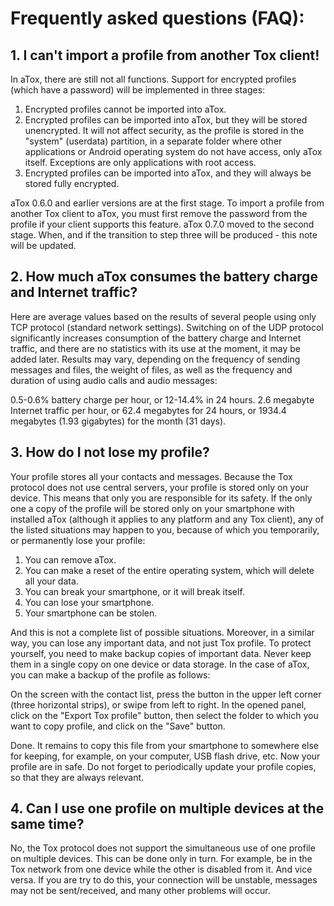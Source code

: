 # Frequently asked questions (FAQ):

## 1. I can't import a profile from another Tox client!

In aTox, there are still not all functions. Support for encrypted profiles
(which have a password) will be implemented in three stages:

1. Encrypted profiles cannot be imported into aTox.
2. Encrypted profiles can be imported into aTox, but they will be stored
   unencrypted. It will not affect security, as the profile is stored in the
   "system" (userdata) partition, in a separate folder where other applications
   or Android operating system do not have access, only aTox itself. Exceptions
   are only applications with root access.
3. Encrypted profiles can be imported into aTox, and they will always be stored
   fully encrypted.

aTox 0.6.0 and earlier versions are at the first stage. To import a profile
from another Tox client to aTox, you must first remove the password from the
profile if your client supports this feature. aTox 0.7.0 moved to the second
stage. When, and if the transition to step three will be produced - this note
will be updated.


## 2. How much aTox consumes the battery charge and Internet traffic?

Here are average values based on the results of several people using only TCP
protocol (standard network settings). Switching on of the UDP protocol
significantly increases consumption of the battery charge and Internet traffic,
and there are no statistics with its use at the moment, it may be added later.
Results may vary, depending on the frequency of sending messages and files, the
weight of files, as well as the frequency and duration of using audio calls and
audio messages:

0.5-0.6% battery charge per hour, or 12-14.4% in 24 hours.
2.6 megabyte Internet traffic per hour, or 62.4 megabytes for 24 hours, or
1934.4 megabytes (1.93 gigabytes) for the month (31 days).


## 3. How do I not lose my profile?

Your profile stores all your contacts and messages. Because the Tox protocol
does not use central servers, your profile is stored only on your device. This
means that only you are responsible for its safety. If the only one a copy of
the profile will be stored only on your smartphone with installed aTox
(although it applies to any platform and any Tox client), any of the listed
situations may happen to you, because of which you temporarily, or permanently
lose your profile:

1. You can remove aTox.
2. You can make a reset of the entire operating system, which will delete all
   your data.
3. You can break your smartphone, or it will break itself.
4. You can lose your smartphone.
5. Your smartphone can be stolen.

And this is not a complete list of possible situations. Moreover, in a similar
way, you can lose any important data, and not just Tox profile. To protect
yourself, you need to make backup copies of important data. Never keep them in
a single copy on one device or data storage. In the case of aTox, you can make
a backup of the profile as follows:

On the screen with the contact list, press the button in the upper left corner
(three horizontal strips), or swipe from left to right. In the opened panel,
click on the "Export Tox profile" button, then select the folder to which you
want to copy profile, and click on the "Save" button.

Done. It remains to copy this file from your smartphone to somewhere else for
keeping, for example, on your computer, USB flash drive, etc. Now your profile
are in safe. Do not forget to periodically update your profile copies, so that
they are always relevant.


## 4. Can I use one profile on multiple devices at the same time?

No, the Tox protocol does not support the simultaneous use of one profile on
multiple devices. This can be done only in turn. For example, be in the Tox
network from one device while the other is disabled from it. And vice versa. If
you are try to do this, your connection will be unstable, messages may not be
sent/received, and many other problems will occur.
